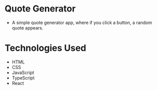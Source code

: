 # Quote Generator

- A simple quote generator app, where if you click a button, a random quote appears.

# Technologies Used
 
- HTML
- CSS
- JavaScript
- TypeScript
- React
